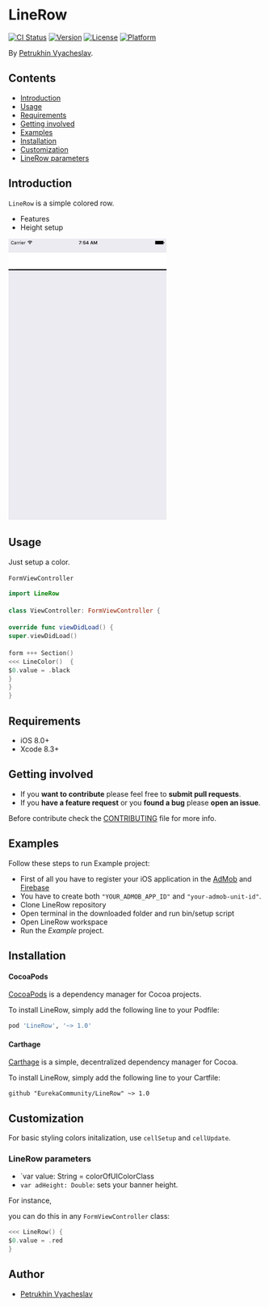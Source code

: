 # LineRow

[![CI Status](http://img.shields.io/travis/yurevich1/LineRow.svg?style=flat)](https://travis-ci.org/yurevich1/LineRow)
[![Version](https://img.shields.io/cocoapods/v/LineRow.svg?style=flat)](http://cocoapods.org/pods/LineRow)
[![License](https://img.shields.io/cocoapods/l/LineRow.svg?style=flat)](http://cocoapods.org/pods/LineRow)
[![Platform](https://img.shields.io/cocoapods/p/LineRow.svg?style=flat)](http://cocoapods.org/pods/LineRow)

By [Petrukhin Vyacheslav](http://slava.online).

## Contents
* [Introduction](#introduction)
* [Usage](#usage)
* [Requirements](#requirements)
* [Getting involved](#getting-involved)
* [Examples](#examples)
* [Installation](#installation)
* [Customization](#customization)
* [LineRow parameters](#nativeexpressrow-parameters)

## Introduction

`LineRow` is a simple colored row.

* Features
* Height setup

<img src="Media/screenshot.png" width="313"/>

## Usage

Just setup a color.

`FormViewController`

```swift
import LineRow

class ViewController: FormViewController {

override func viewDidLoad() {
super.viewDidLoad()

form +++ Section()
<<< LineColor()  {
$0.value = .black
}
}
}
```

## Requirements

* iOS 8.0+
* Xcode 8.3+

## Getting involved

* If you **want to contribute** please feel free to **submit pull requests**.
* If you **have a feature request** or you **found a bug** please **open an issue**.

Before contribute check the [CONTRIBUTING](CONTRIBUTING.md) file for more info.

## Examples

Follow these steps to run Example project:
* First of all you have to register your iOS application in the [AdMob](https://admob.com) and [Firebase](https://firebase.google.com)
* You have to create both `"YOUR_ADMOB_APP_ID"` and `"your-admob-unit-id"`.
* Clone LineRow repository
* Open terminal in the downloaded folder and run bin/setup script
* Open LineRow workspace
* Run the *Example* project.

## Installation

#### CocoaPods

[CocoaPods](https://cocoapods.org/) is a dependency manager for Cocoa projects.

To install LineRow, simply add the following line to your Podfile:

```ruby
pod 'LineRow', '~> 1.0'
```

#### Carthage

[Carthage](https://github.com/Carthage/Carthage) is a simple, decentralized dependency manager for Cocoa.

To install LineRow, simply add the following line to your Cartfile:

```ogdl
github "EurekaCommunity/LineRow" ~> 1.0
```


## Customization

For basic styling colors initalization, use `cellSetup` and `cellUpdate`.

### LineRow parameters

* `var value: String  = colorOfUIColorClass
* `var adHeight: Double`: sets your banner height.

For instance,

you can do this in any `FormViewController` class:

```swift
<<< LineRow() {
$0.value = .red
}
```




## Author

* [Petrukhin Vyacheslav](http://slava.online)

